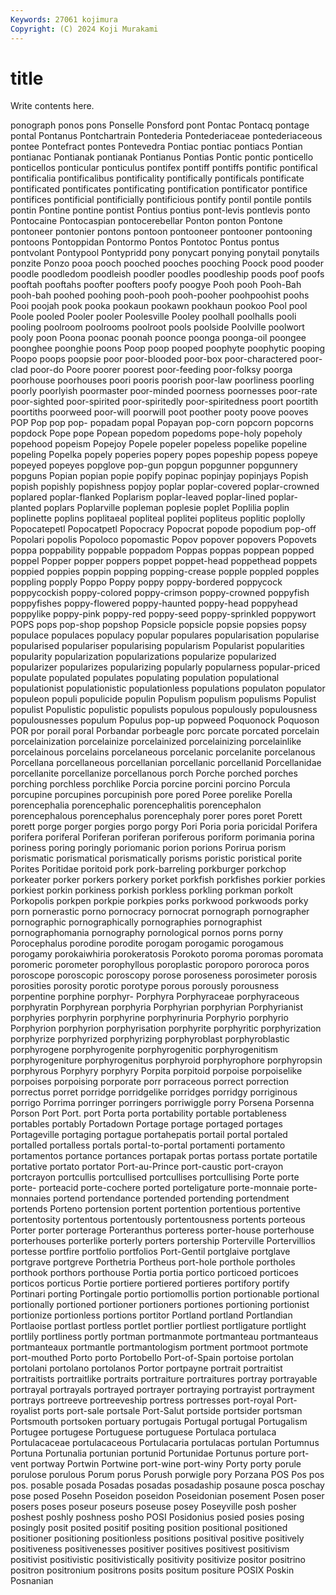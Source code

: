 ```yaml
---
Keywords: 27061 kojimura
Copyright: (C) 2024 Koji Murakami
---
```


# title

Write contents here.



 ponograph ponos pons Ponselle Ponsford pont Pontac
Pontacq pontage pontal Pontanus Pontchartrain Pontederia Pontederiaceae pontederiaceous pontee Pontefract
pontes Pontevedra Pontiac pontiac pontiacs Pontian pontianac Pontianak pontianak Pontianus
Pontias Pontic pontic ponticello ponticellos ponticular ponticulus pontifex pontiff pontiffs
pontific pontifical pontificalia pontificalibus pontificality pontifically pontificals pontificate pontificated pontificates
pontificating pontification pontificator pontifice pontifices pontificial pontificially pontificious pontify pontil
pontile pontils pontin Pontine pontine pontist Pontius pontius pont-levis pontlevis
ponto Pontocaine Pontocaspian pontocerebellar Ponton ponton Pontone pontoneer pontonier pontons
pontoon pontooneer pontooner pontooning pontoons Pontoppidan Pontormo Pontos Pontotoc Pontus
pontus pontvolant Pontypool Pontypridd pony ponycart ponying ponytail ponytails ponzite
Ponzo pooa pooch pooched pooches pooching Poock pood pooder poodle
poodledom poodleish poodler poodles poodleship poods poof poofs pooftah pooftahs
poofter poofters poofy poogye Pooh pooh Pooh-Bah pooh-bah poohed poohing
pooh-pooh pooh-pooher poohpoohist poohs Pooi poojah pook pooka pookaun pookawn
pookhaun pookoo Pool pool Poole pooled Pooler pooler Poolesville Pooley
poolhall poolhalls pooli pooling poolroom poolrooms poolroot pools poolside Poolville
poolwort pooly poon Poona poonac poonah poonce poonga poonga-oil poongee
poonghee poonghie poons Poop poop pooped poophyte poophytic pooping Poopo
poops poopsie poor poor-blooded poor-box poor-charactered poor-clad poor-do Poore poorer
poorest poor-feeding poor-folksy poorga poorhouse poorhouses poori pooris poorish poor-law
poorliness poorling poorly poorlyish poormaster poor-minded poorness poornesses poor-rate poor-sighted
poor-spirited poor-spiritedly poor-spiritedness poort poortith poortiths poorweed poor-will poorwill poot
poother pooty poove pooves POP Pop pop pop- popadam popal
Popayan pop-corn popcorn popcorns popdock Pope pope Popean popedom popedoms
pope-holy popeholy popehood popeism Popejoy Popele popeler popeless popelike popeline
popeling Popelka popely poperies popery popes popeship popess popeye popeyed
popeyes popglove pop-gun popgun popgunner popgunnery popguns Popian popian popie
popify popinac popinjay popinjays Popish popish popishly popishness popjoy poplar
poplar-covered poplar-crowned poplared poplar-flanked Poplarism poplar-leaved poplar-lined poplar-planted poplars Poplarville
popleman poplesie poplet Poplilia poplin poplinette poplins poplitaeal popliteal poplitei
popliteus poplitic poplolly Popocatepetl Popocatpetl Popocracy Popocrat popode popodium pop-off
Popolari popolis Popoloco popomastic Popov popover popovers Popovets poppa poppability
poppable poppadom Poppas poppas poppean popped poppel Popper popper poppers
poppet poppet-head poppethead poppets poppied poppies poppin popping popping-crease popple
poppled popples poppling popply Poppo Poppy poppy poppy-bordered poppycock poppycockish
poppy-colored poppy-crimson poppy-crowned poppyfish poppyfishes poppy-flowered poppy-haunted poppy-head poppyhead poppylike
poppy-pink poppy-red poppy-seed poppy-sprinkled poppywort POPS pops pop-shop popshop Popsicle
popsicle popsie popsies popsy populace populaces populacy popular populares popularisation
popularise popularised populariser popularising popularism Popularist popularities popularity popularization popularizations
popularize popularized popularizer popularizes popularizing popularly popularness popular-priced populate populated
populates populating population populational populationist populationistic populationless populations populaton populator
populeon populi populicide populin Populism populism populisms Populist populist Populistic
populistic populists populous populously populousness populousnesses populum Populus pop-up popweed
Poquonock Poquoson POR por porail poral Porbandar porbeagle porc porcate
porcated porcelain porcelainization porcelainize porcelainized porcelainizing porcelainlike porcelainous porcelains porcelaneous
porcelanic porcelanite porcelanous Porcellana porcellaneous porcellanian porcellanic porcellanid Porcellanidae porcellanite
porcellanize porcellanous porch Porche porched porches porching porchless porchlike Porcia
porcine porcini porcino Porcula porcupine porcupines porcupinish pore pored Poree
porelike Porella porencephalia porencephalic porencephalitis porencephalon porencephalous porencephalus porencephaly porer
pores poret Porett porett porge porger porgies porgo porgy Pori
Poria poria poricidal Porifera porifera poriferal Poriferan poriferan poriferous poriform
porimania porina poriness poring poringly poriomanic porion porions Porirua porism
porismatic porismatical porismatically porisms poristic poristical porite Porites Poritidae poritoid
pork pork-barreling porkburger porkchop porkeater porker porkers porkery porket porkfish
porkfishes porkier porkies porkiest porkin porkiness porkish porkless porkling porkman
porkolt Porkopolis porkpen porkpie porkpies porks porkwood porkwoods porky porn
pornerastic porno pornocracy pornocrat pornograph pornographer pornographic pornographically pornographies pornographist
pornographomania pornography pornological pornos porns porny Porocephalus porodine porodite porogam
porogamic porogamous porogamy porokaiwhiria porokeratosis Porokoto poroma poromas poromata poromeric
porometer porophyllous poroplastic poroporo pororoca poros poroscope poroscopic poroscopy porose
poroseness porosimeter porosis porosities porosity porotic porotype porous porously porousness
porpentine porphine porphyr- Porphyra Porphyraceae porphyraceous porphyratin Porphyrean porphyria Porphyrian
porphyrian Porphyrianist porphyries porphyrin porphyrine porphyrinuria Porphyrio porphyrio Porphyrion porphyrion
porphyrisation porphyrite porphyritic porphyrization porphyrize porphyrized porphyrizing porphyroblast porphyroblastic porphyrogene
porphyrogenite porphyrogenitic porphyrogenitism porphyrogeniture porphyrogenitus porphyroid porphyrophore porphyropsin porphyrous Porphyry
porphyry Porpita porpitoid porpoise porpoiselike porpoises porpoising porporate porr porraceous
porrect porrection porrectus porret porridge porridgelike porridges porridgy porriginous porrigo
Porrima porringer porringers porriwiggle porry Porsena Porsenna Porson Port Port.
port Porta porta portability portable portableness portables portably Portadown Portage
portage portaged portages Portageville portaging portague portahepatis portail portal portaled
portalled portalless portals portal-to-portal portamenti portamento portamentos portance portances portapak
portas portass portate portatile portative portato portator Port-au-Prince port-caustic port-crayon
portcrayon portcullis portcullised portcullises portcullising Porte porte porte- porteacid porte-cochere
ported porteligature porte-monnaie porte-monnaies portend portendance portended portending portendment portends
Porteno portension portent portention portentious portentive portentosity portentous portentously portentousness
portents porteous Porter porter porterage Porteranthus porteress porter-house porterhouse porterhouses
porterlike porterly porters portership Porterville Portervillios portesse portfire portfolio portfolios
Port-Gentil portglaive portglave portgrave portgreve Porthetria Portheus port-hole porthole portholes
porthook porthors porthouse Portia portia portico porticoed porticoes porticos porticus
Portie portiere portiered portieres portifory portify Portinari porting Portingale portio
portiomollis portion portionable portional portionally portioned portioner portioners portiones portioning
portionist portionize portionless portions portitor Portland portland Portlandian Portlaoise portlast
portless portlet portlier portliest portligature portlight portlily portliness portly portman
portmanmote portmanteau portmanteaus portmanteaux portmantle portmantologism portment portmoot portmote port-mouthed
Porto porto Portobello Port-of-Spain portoise portolan portolani portolano portolanos Portor
portpayne portrait portraitist portraitists portraitlike portraits portraiture portraitures portray portrayable
portrayal portrayals portrayed portrayer portraying portrayist portrayment portrays portreeve portreeveship
portress portresses port-royal Port-royalist ports port-sale portsale Port-Salut portside portsider
portsman Portsmouth portsoken portuary portugais Portugal portugal Portugalism Portugee portugese
Portuguese portuguese Portulaca portulaca Portulacaceae portulacaceous Portulacaria portulacas portulan Portumnus
Portuna Portunalia portunian portunid Portunidae Portunus porture port-vent portway Portwin
Portwine port-wine port-winy Porty porty porule porulose porulous Porum porus
Porush porwigle pory Porzana POS Pos pos pos. posable posada
Posadas posadas posadaship posaune posca poschay pose posed Posehn Poseidon
poseidon Poseidonian posement Posen poser posers poses poseur poseurs poseuse
posey Poseyville posh posher poshest poshly poshness posho POSI Posidonius
posied posies posing posingly posit posited positif positing position positional
positioned positioner positioning positionless positions positival positive positively positiveness positivenesses
positiver positives positivest positivism positivist positivistic positivistically positivity positivize positor
positrino positron positronium positrons posits positum positure POSIX Poskin Posnanian
